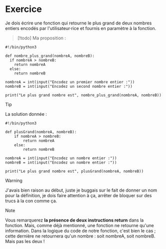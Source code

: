 # Exercice

Je dois écrire une fonction qui retourne le plus grand de deux nombres entiers encodés par l'utilisateur·rice et fournis en paramètre à la fonction.

>[!todo] Ma proposition :
```
#!/bin/python3

def nombre_plus_grand(nombreA, nombreB):
  if nombreA > nombreB:
    return nombreA
  else:
    return nombreB
      
nombreA = int(input("Encodez un premier nombre entier :"))
nombreB = int(input("Encodez un second nombre entier :"))

print("Le plus grand nombre est", nombre_plus_grand(nombreA, nombreB))
```

>[!tip]
>La solution donnée :
```
#!/bin/python3

def plusGrand(nombreA, nombreB):
    if nombreA > nombreB:
        return nombreA
    else:
        return nombreB

nombreA = int(input("Encodez un nombre entier :"))
nombreB = int(input("Encodez un nombre entier :"))

print("Le plus grand nombre est", plusGrand(nombreA, nombreB))
```

>[!warning]
>J'avais bien raison au début, juste je buggais sur le fait de donner un nom pour la définition, je dois faire attention à ça, arrêter de bloquer sur des trucs à la con comme ça.


>[!note]
>Vous remarquerez **la présence de deux instructions return** dans la fonction. Mais, comme déjà mentionné, une fonction ne retourne qu'une information. Dans la logique du code de notre fonction, c'est bien le cas ; cette dernière ne retournera qu'un nombre : soit nombreA, soit nombreB. Mais pas les deux !

